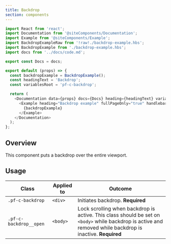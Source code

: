 ```yaml
---
title: Backdrop
section: components
---
```

```js
import React from 'react';
import Documentation from '@siteComponents/Documentation';
import Example from '@siteComponents/Example';
import BackdropExampleRaw from '!raw!./backdrop-example.hbs';
import BackdropExample from './backdrop-example.hbs';
import docs from '../docs/code.md';

export const Docs = docs;

export default (props) => {
  const backdropExample = BackdropExample();
  const headingText = 'Backdrop';
  const variablesRoot = 'pf-c-backdrop';

  return (
    <Documentation data={props} docs={Docs} heading={headingText} variablesRoot={variablesRoot}>
      <Example heading="Backdrop example" fullPageOnly="true" handlebars={BackdropExampleRaw}>
        {backdropExample}
      </Example>
    </Documentation>
  );
};
```

## Overview

This component puts a backdrop over the entire viewport.

## Usage

| Class | Applied to | Outcome |
| -- | -- | -- |
| `.pf-c-backdrop` | `<div>` |  Initiates backdrop. **Required** |
| `.pf-c-backdrop__open` | `<body>` |  Lock scrolling when backdrop is active. This class should be set on `<body>` while backdrop is active and removed while backdrop is inactive. **Required** |
